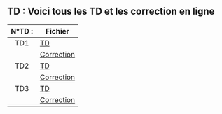 ## TD : Voici tous les TD et les correction en ligne 



| N°TD : | Fichier  |
|:-:|-|
|  TD1 | [TD](TD/TD1.md)                              |
|      | [Correction](Correction/CorrectionTD1.md)     | 
|  TD2 | [TD](TD/TD2.md)                              |
|      | [Correction](Correction/CorrectionTD2.md)     | 
|  TD3 | [TD](TD/TD3.md)                              |
|      | [Correction](Correction/CorrectionTD3.md)     | 
